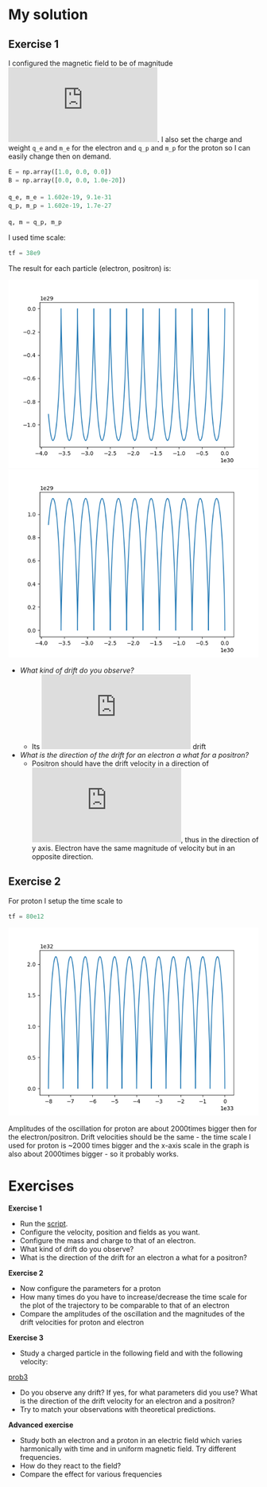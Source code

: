 # My solution

## Exercise 1

I configured the magnetic field to be of magnitude ![eq1](https://latex.codecogs.com/gif.latex?10%5E%7B-20%7D). I also
set the charge and weight `q_e` and `m_e` for the electron and `q_p` and `m_p` for the proton so I can easily change
then on demand.

```python
E = np.array([1.0, 0.0, 0.0])
B = np.array([0.0, 0.0, 1.0e-20])

q_e, m_e = 1.602e-19, 9.1e-31
q_p, m_p = 1.602e-19, 1.7e-27

q, m = q_p, m_p
```

I used time scale:

```python
tf = 38e9
```

The result for each particle (electron, positron) is:

![proton](https://raw.githubusercontent.com/sukovanej/plazma-protokol-1/master/electron.png)
![proton](https://raw.githubusercontent.com/sukovanej/plazma-protokol-1/master/positron.png)

 - *What kind of drift do you observe?*
    - Its ![eq2](https://latex.codecogs.com/gif.latex?E%20%5Ctimes%20B) drift
 - *What is the direction of the drift for an electron a what for a positron?*
    - Positron should have the drift velocity in a direction of ![eq2](https://latex.codecogs.com/gif.latex?E%20%5Ctimes%20B), thus in the direction of y axis. Electron have the same magnitude of velocity but in an opposite direction.

## Exercise 2

For proton I setup the time scale to

```python
tf = 80e12
```

![proton](https://raw.githubusercontent.com/sukovanej/plazma-protokol-1/master/proton.png)

Amplitudes of the oscillation for proton are about 2000times bigger then for the electron/positron. Drift velocities
should be the same - the time scale I used for proton is ~2000 times bigger and the x-axis scale in the
graph is also about 2000times bigger - so it probably works.

# Exercises

**Exercise 1**
* Run the [script](https://github.com/tungli/F5170-python/blob/master/3_Motion/motion.py).  
* Configure the velocity, position and fields as you want.  
* Configure the mass and charge to that of an electron.  
* What kind of drift do you observe?  
* What is the direction of the drift for an electron a what for a positron?  

**Exercise 2**
* Now configure the parameters for a proton
* How many times do you have to increase/decrease the time scale for the plot of the trajectory to be comparable to that of an electron
* Compare the amplitudes of the oscillation and the magnitudes of the drift velocities for proton and electron

**Exercise 3**
* Study a charged particle in the following field and with the following velocity:

[prob3](https://camo.githubusercontent.com/84882879c5267533ff99ac912d8b84e11c750fa3/687474703a2f2f6d61746875726c2e636f6d2f796370346135776a2e706e67)

* Do you observe any drift? If yes, for what parameters did you use? What is the direction of the drift velocity for an electron and a positron?
* Try to match your observations with theoretical predictions.

**Advanced exercise**
* Study both an electron and a proton in an electric field which varies harmonically with time and in uniform magnetic field. Try different frequencies.
* How do they react to the field?
* Compare the effect for various frequencies 

